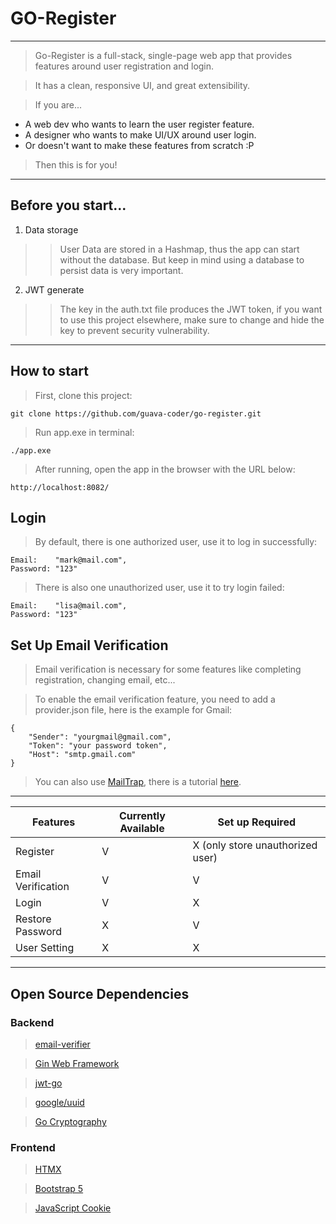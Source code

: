 # GO-Register

 ---
 > Go-Register is a full-stack, single-page web app that provides features around user registration and login.

 > It has a clean, responsive UI, and great extensibility.

 > If you are...

 * A web dev who wants to learn the user register feature.
 * A designer who wants to make UI/UX around user login.
 * Or doesn't want to make these features from scratch :P
 
 > Then this is for you! 
 ---
 ## Before you start...
 1. Data storage
   >> User Data are stored in a Hashmap, thus the app can start without the database. But keep in mind using a database to persist data is very important. 
 2. JWT generate
   >> The key in the auth.txt file produces the JWT token, if you want to use this project elsewhere, make sure to change and hide the key to prevent security vulnerability.
 ---
## How to start

 > First, clone this project:
    
    git clone https://github.com/guava-coder/go-register.git

 > Run app.exe in terminal:

    ./app.exe

 > After running, open the app in the browser with the URL below:

    http://localhost:8082/

## Login
 > By default, there is one authorized user, use it to log in successfully:
 
    Email:    "mark@mail.com",
	Password: "123"

 > There is also one unauthorized user, use it to try login failed:

    Email:    "lisa@mail.com",
    Password: "123"

## Set Up Email Verification
 > Email verification is necessary for some features like completing registration, changing email, etc...

 > To enable the email verification feature, you need to add a provider.json file, here is the example for Gmail:

    {
        "Sender": "yourgmail@gmail.com",
        "Token": "your password token",
        "Host": "smtp.gmail.com"
    }

 > You can also use [MailTrap](https://mailtrap.io/), there is a tutorial [here](https://mailtrap.io/blog/golang-send-email/).
 ---
 
 <table>
    <thead>
        <th>Features</th>
        <th>Currently Available</th>
        <th>Set up Required</th>
    </thead>
    <tbody>
    <tr>
        <td>Register</td>
        <td>V</td>
        <td>X (only store unauthorized user)</td>
    </tr>
    <tr>
        <td>Email Verification</td>
        <td>V</td>
        <td>V</td>
    </tr> 
    <tr>
        <td>Login</td>
        <td>V</td>
        <td>X</td>
    </tr> 
    <tr>
        <td>Restore Password</td>
        <td>X</td>
        <td>V</td>
    </tr> 
    <tr>
        <td>User Setting</td>
        <td>X</td>
        <td>X</td>
    </tr> 
    </tbody>
    
</table>
 
 --- 
 ## Open Source Dependencies

 ### Backend

 > [email-verifier](https://github.com/AfterShip/email-verifier)

 > [Gin Web Framework](https://github.com/gin-gonic/gin)

 > [jwt-go](https://github.com/golang-jwt/jwt)

 > [google/uuid](https://github.com/google/uuid)

 > [Go Cryptography](https://pkg.go.dev/golang.org/x/crypto#section-readme)

 ### Frontend

 > [HTMX](https://github.com/bigskysoftware/htmx)

 > [Bootstrap 5](https://github.com/twbs/bootstrap)

 > [JavaScript Cookie](https://github.com/js-cookie/js-cookie)
